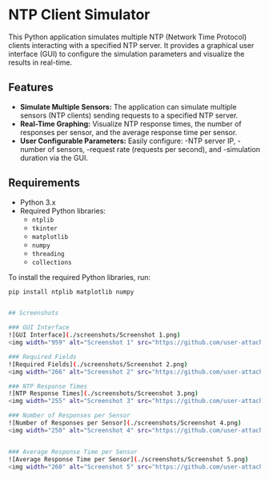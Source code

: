 # NTP Client Simulator

This Python application simulates multiple NTP (Network Time Protocol) clients interacting with a specified NTP server. It provides a graphical user interface (GUI) to configure the simulation parameters and visualize the results in real-time.

## Features

- **Simulate Multiple Sensors:** 
  The application can simulate multiple sensors (NTP clients) sending requests to a specified NTP server.
- **Real-Time Graphing:**
  Visualize NTP response times, the number of responses per sensor, and the average response time per sensor.
- **User Configurable Parameters:**
  Easily configure:
  -NTP server IP,
  -number of sensors,
  -request rate (requests per second), and
  -simulation duration via the GUI.


## Requirements

- Python 3.x
- Required Python libraries:
  - `ntplib`
  - `tkinter`
  - `matplotlib`
  - `numpy`
  - `threading`
  - `collections`

To install the required Python libraries, run:

```bash
pip install ntplib matplotlib numpy


## Screenshots

### GUI Interface
![GUI Interface](./screenshots/Screenshot 1.png)
<img width="959" alt="Screenshot 1" src="https://github.com/user-attachments/assets/0373673f-6584-4450-9d05-e5d5297d3b4f">

### Required Fields 
![Required Fields](./screenshots/Screenshot 2.png)
<img width="266" alt="Screenshot 2" src="https://github.com/user-attachments/assets/d488c5d3-1845-4d13-89bc-9b85318a502c">

### NTP Response Times
![NTP Response Times](./screenshots/Screenshot 3.png)
<img width="255" alt="Screenshot 3" src="https://github.com/user-attachments/assets/22dd6429-f579-4e11-b224-1eb95c063d17">

### Number of Responses per Sensor
![Number of Responses per Sensor](./screenshots/Screenshot 4.png)
<img width="250" alt="Screenshot 4" src="https://github.com/user-attachments/assets/331a1ccd-c4f6-4049-be17-ade10a6f80c6">


### Average Response Time per Sensor
![Average Response Time per Sensor](./screenshots/Screenshot 5.png)
<img width="260" alt="Screenshot 5" src="https://github.com/user-attachments/assets/7ab4fbbe-341b-434f-a1a4-ebab1ed46a15">
